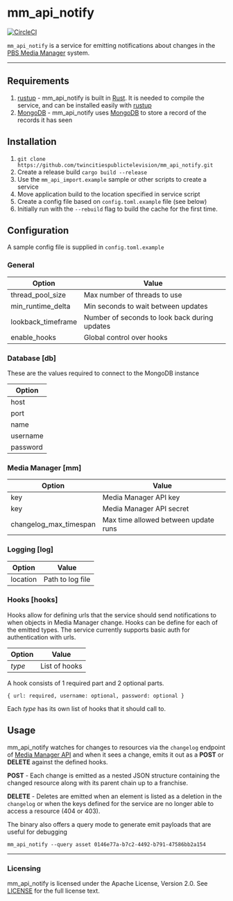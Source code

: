 # mm_api_notify
[![CircleCI](https://circleci.com/gh/twincitiespublictelevision/mm_api_notify.svg?style=svg)](https://circleci.com/gh/twincitiespublictelevision/mm_api_notify)

`mm_api_notify` is a service for emitting notifications about changes in the [PBS Media Manager](https://docs.pbs.org/display/MM) system.

---

## Requirements

1. [rustup](https://rustup.rs) - mm_api_notify is built in [Rust](https://www.rust-lang.org/en-US/). It is needed to compile the service, and can be installed easily with [rustup](https://rustup.rs)
2. [MongoDB](https://www.mongodb.com/) - mm_api_notify uses [MongoDB](https://www.mongodb.com/) to store a record of the records it has seen

## Installation

1. `git clone https://github.com/twincitiespublictelevision/mm_api_notify.git`
2. Create a release build `cargo build --release`
3. Use the `mm_api_import.example` sample or other scripts to create a service
4. Move application build to the location specified in service script
5. Create a config file based on `config.toml.example` file (see below)
6. Initially run with the `--rebuild` flag to build the cache for the first
time.

## Configuration

A sample config file is supplied in `config.toml.example`

### General

| Option             | Value                                         |
| ------------------ | --------------------------------------------- |
| thread_pool_size   | Max number of threads to use                  |
| min_runtime_delta  | Min seconds to wait between updates           |
| lookback_timeframe | Number of seconds to look back during updates |
| enable_hooks       | Global control over hooks                     |

### Database [db]

These are the values required to connect to the MongoDB instance

| Option   |
| -------- |
| host     |
| port     |
| name     |
| username |
| password |

### Media Manager [mm]

| Option                 | Value                                |
| ---------------------- | ------------------------------------ |
| key                    | Media Manager API key                |
| key                    | Media Manager API secret             |
| changelog_max_timespan | Max time allowed between update runs |

### Logging [log]

| Option   | Value            |
| -------- | ---------------- |
| location | Path to log file |

### Hooks [hooks]

Hooks allow for defining urls that the service should send notifications to when
objects in Media Manager change. Hooks can be define for each of the emitted
types. The service currently supports basic auth for authentication with urls.

| Option | Value         |
| ------ | ------------- |
| *type* | List of hooks |

A hook consists of 1 required part and 2 optional parts.

`{ url: required, username: optional, password: optional }`

Each *type* has its own list of hooks that it should call to.

## Usage

mm_api_notify watches for changes to resources via the `changelog` endpoint of [Media Manager API](https://docs.pbs.org/display/CDA/Media+Manager+API) and when it sees a change, emits it out as a **POST** or **DELETE** against the defined hooks.

**POST** - Each change is emitted as a nested JSON structure containing the changed resource along with its parent chain up to a franchise.

**DELETE** - Deletes are emitted when an element is listed as a deletion in the `changelog` or when the keys defined for the service are no longer able to access a resource (404 or 403).

The binary also offers a query mode to generate emit payloads that are useful for debugging

```
mm_api_notify --query asset 0146e77a-b7c2-4492-b791-47586bb2a154
```

---

### Licensing

mm_api_notify is licensed under the Apache License, Version 2.0. See [LICENSE](LICENSE) for the full license text.